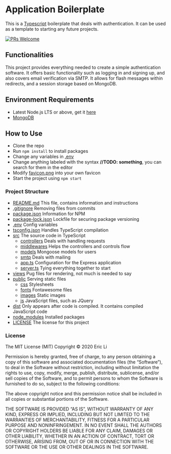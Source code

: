# Application Boilerplate
This is a [Typescript](https://www.typescriptlang.org/) boilerplate that deals with authentication. It can be used as a template to starting any future projects.

[![PRs Welcome](https://img.shields.io/badge/PRs-welcome-brightgreen.svg?style=flat-square)](http://makeapullrequest.com)


## Functionalities
This project provides everything needed to create a simple authentication software. It offers basic functionality such as logging in and signing up, and also covers email verification via SMTP. It allows for flash messages within redirects, and a session storage based on MongoDB.

## Environment Requirements
- Latest Node.js LTS or above, get it [here](https://nodejs.org)
- [MongoDB](https://mongodb.com)

## How to Use
- Clone the repo
- Run ```npm install``` to install packages
- Change any variables in [.env](.env)
- Change anything labeled with the syntax **//TODO: something**, you can search for them in the editor
- Modify [favicon.png](/public/images/favicon.png) into your own favicon
- Start the project using ```npm start```

### Project Structure
- [README.md](README.md) This file, contains information and instructions
- [.gitignore](.gitignore) Removing files from commits
- [package.json](package.json) Information for NPM
- [package-lock.json](package-lock.json) Lockfile for securing package versioning
- [.env](.env) Config variables
- [tsconfig.json](tsconfig.json) Handles TypeScript compilation
- [src](/src) The source code in TypeScript
	- [controllers](/src/controllers) Deals with handling requests
	- [middlewares](/src/middlewares) Helps the controllers and controls flow
	- [models](/src/models) Mongoose models for users
	- [smtp](/src/smtp) Deals with mailing
	- [app.ts](/src/app.ts) Configuration for the Express application
	- [server.ts](/src/server.ts) Tying everything together to start
- [views](/views) Pug files for rendering, not much is needed to say
- [public](/public) Serving static files
	- [css](/public/css) Stylesheets
	- [fonts](/public/fonts) Fontawesome files
	- [images](/public/images) Static images
	- [js](/public/js) JavaScript files, such as JQuery
- [dist](/dist) Only appears after code is compiled. It contains compiled JavaScript code
- [node_modules](/node_modules) Installed packages
- [LICENSE](LICENSE) The license for this project

### License
The MIT License (MIT)
Copyright © 2020 Eric Li

Permission is hereby granted, free of charge, to any person obtaining a copy of this software and associated documentation files (the “Software”), to deal in the Software without restriction, including without limitation the rights to use, copy, modify, merge, publish, distribute, sublicense, and/or sell copies of the Software, and to permit persons to whom the Software is furnished to do so, subject to the following conditions:

The above copyright notice and this permission notice shall be included in all copies or substantial portions of the Software.

THE SOFTWARE IS PROVIDED “AS IS”, WITHOUT WARRANTY OF ANY KIND, EXPRESS OR IMPLIED, INCLUDING BUT NOT LIMITED TO THE WARRANTIES OF MERCHANTABILITY, FITNESS FOR A PARTICULAR PURPOSE AND NONINFRINGEMENT. IN NO EVENT SHALL THE AUTHORS OR COPYRIGHT HOLDERS BE LIABLE FOR ANY CLAIM, DAMAGES OR OTHER LIABILITY, WHETHER IN AN ACTION OF CONTRACT, TORT OR OTHERWISE, ARISING FROM, OUT OF OR IN CONNECTION WITH THE SOFTWARE OR THE USE OR OTHER DEALINGS IN THE SOFTWARE.
